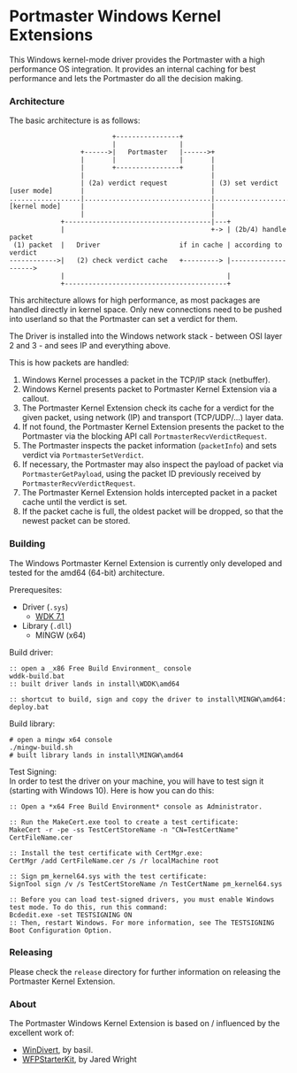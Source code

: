 # Portmaster Windows Kernel Extensions

This Windows kernel-mode driver provides the Portmaster with a high performance OS integration.
It provides an internal caching for best performance and lets the Portmaster do all the decision making.

### Architecture

The basic architecture is as follows:

                              +----------------+
                              |                |
                      +------>|   Portmaster   |------>+
                      |       |                |       |
                      |       +----------------+       |
                      |                                |
                      | (2a) verdict request           | (3) set verdict
    [user mode]       |                                |
    ..................|................................|........................
    [kernel mode]     |                                |
                      |                                |
                 +-------------------------------------|---+
                 |                                     +-> | (2b/4) handle packet
     (1) packet  |   Driver                    if in cache | according to verdict
    ------------>|   (2) check verdict cache   +---------> |-------------------->
                 |                                         |
                 +-----------------------------------------+

This architecture allows for high performance, as most packages are handled directly in kernel space. Only new connections need to be pushed into userland so that the Portmaster can set a verdict for them.

The Driver is installed into the Windows network stack - between OSI layer 2 and 3 - and sees IP and everything above.

This is how packets are handled:

1.  Windows Kernel processes a packet in the TCP/IP stack (netbuffer).
2.  Windows Kernel presents packet to Portmaster Kernel Extension via a callout.
3.  The Portmaster Kernel Extension check its cache for a verdict for the given packet, using network (IP) and transport (TCP/UDP/...) layer data.
4.  If not found, the Portmaster Kernel Extension presents the packet to the Portmaster via the blocking API call `PortmasterRecvVerdictRequest`.
5.  The Portmaster inspects the packet information (`packetInfo`) and sets verdict via `PortmasterSetVerdict`.
6.  If necessary, the Portmaster may also inspect the payload of packet via `PortmasterGetPayload`, using the packet ID previously received by `PortmasterRecvVerdictRequest`.
7.  The Portmaster Kernel Extension holds intercepted packet in a packet cache until the verdict is set.
8.  If the packet cache is full, the oldest packet will be dropped, so that the newest packet can be stored.

### Building

The Windows Portmaster Kernel Extension is currently only developed and tested for the amd64 (64-bit) architecture.

Prerequesites:

- Driver (`.sys`)
  - [WDK 7.1](https://www.microsoft.com/en-us/download/details.aspx?id=11800)
- Library (`.dll`)
  - MINGW (x64)

Build driver:

    :: open a _x86 Free Build Environment_ console
    wddk-build.bat
    :: built driver lands in install\WDDK\amd64

    :: shortcut to build, sign and copy the driver to install\MINGW\amd64:
    deploy.bat

Build library:

    # open a mingw x64 console
    ./mingw-build.sh
    # built library lands in install\MINGW\amd64

Test Signing:  
In order to test the driver on your machine, you will have to test sign it (starting with Windows 10). Here is how you can do this:

    :: Open a *x64 Free Build Environment* console as Administrator.

    :: Run the MakeCert.exe tool to create a test certificate:
    MakeCert -r -pe -ss TestCertStoreName -n "CN=TestCertName" CertFileName.cer

    :: Install the test certificate with CertMgr.exe:
    CertMgr /add CertFileName.cer /s /r localMachine root

    :: Sign pm_kernel64.sys with the test certificate:
    SignTool sign /v /s TestCertStoreName /n TestCertName pm_kernel64.sys

    :: Before you can load test-signed drivers, you must enable Windows test mode. To do this, run this command:
    Bcdedit.exe -set TESTSIGNING ON
    :: Then, restart Windows. For more information, see The TESTSIGNING Boot Configuration Option.

### Releasing

Please check the `release` directory for further information on releasing the Portmaster Kernel Extension.

### About

The Portmaster Windows Kernel Extension is based on / influenced by the excellent work of:
- [WinDivert](https://github.com/basil00/Divert), by basil.
- [WFPStarterKit](https://github.com/JaredWright/WFPStarterKit), by Jared Wright
